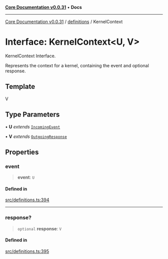[**Core Documentation v0.0.31**](../../README.md) • **Docs**

***

[Core Documentation v0.0.31](../../modules.md) / [definitions](../README.md) / KernelContext

# Interface: KernelContext\<U, V\>

KernelContext Interface.

Represents the context for a kernel, containing the event and optional response.

## Template

V

## Type Parameters

• **U** *extends* [`IncomingEvent`](../../events/IncomingEvent/classes/IncomingEvent.md)

• **V** *extends* [`OutgoingResponse`](../../events/OutgoingResponse/classes/OutgoingResponse.md)

## Properties

### event

> **event**: `U`

#### Defined in

[src/definitions.ts:394](https://github.com/stonemjs/core/blob/a25677efd9a5f5a45cc90fda3ed3e87df97e6124/src/definitions.ts#L394)

***

### response?

> `optional` **response**: `V`

#### Defined in

[src/definitions.ts:395](https://github.com/stonemjs/core/blob/a25677efd9a5f5a45cc90fda3ed3e87df97e6124/src/definitions.ts#L395)
